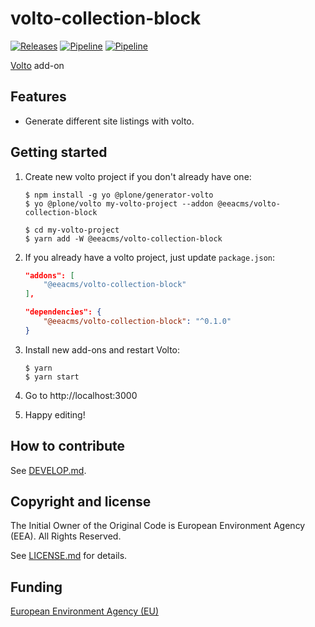 # volto-collection-block

[![Releases](https://img.shields.io/github/v/release/eea/volto-collection-block)](https://github.com/eea/volto-collection-block/releases)
[![Pipeline](https://ci.eionet.europa.eu/buildStatus/icon?job=volto-addons%2Fvolto-addon-template%2Fmaster&subject=master)](https://ci.eionet.europa.eu/view/Github/job/volto-addons/job/volto-collection-block/job/master/display/redirect)
[![Pipeline](https://ci.eionet.europa.eu/buildStatus/icon?job=volto-addons%2Fvolto-addon-template%2Fdevelop&subject=develop)](https://ci.eionet.europa.eu/view/Github/job/volto-addons/job/volto-collection-block/job/develop/display/redirect)

[Volto](https://github.com/plone/volto) add-on

## Features

- Generate different site listings with volto.

## Getting started

1. Create new volto project if you don't already have one:

   ```
   $ npm install -g yo @plone/generator-volto
   $ yo @plone/volto my-volto-project --addon @eeacms/volto-collection-block

   $ cd my-volto-project
   $ yarn add -W @eeacms/volto-collection-block
   ```

1. If you already have a volto project, just update `package.json`:

   ```JSON
   "addons": [
       "@eeacms/volto-collection-block"
   ],

   "dependencies": {
       "@eeacms/volto-collection-block": "^0.1.0"
   }
   ```

1. Install new add-ons and restart Volto:

   ```
   $ yarn
   $ yarn start
   ```

1. Go to http://localhost:3000

1. Happy editing!

## How to contribute

See [DEVELOP.md](https://github.com/eea/volto-collection-block/blob/master/DEVELOP.md).

## Copyright and license

The Initial Owner of the Original Code is European Environment Agency (EEA).
All Rights Reserved.

See [LICENSE.md](https://github.com/eea/volto-collection-block/blob/master/LICENSE.md) for details.

## Funding

[European Environment Agency (EU)](http://eea.europa.eu)
